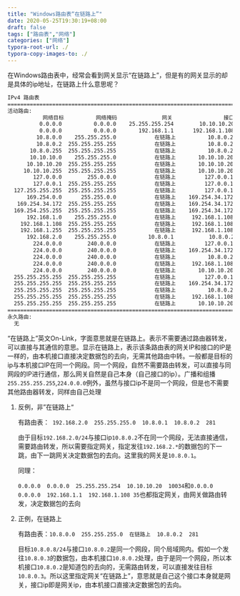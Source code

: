 ```yaml
---
title: "Windows路由表“在链路上”"
date: 2020-05-25T19:30:19+08:00
draft: false
tags: ["路由表","网络"]
categories: ["网络"]
typora-root-url: ./
typora-copy-images-to: ./
---
```


在Windows路由表中，经常会看到网关显示“在链路上”，但是有的网关显示的却是具体的ip地址，在链路上什么意思呢？

```cmd
IPv4 路由表
===========================================================================
活动路由:
           网络目标          网络掩码              网关                接口  跃点数
          0.0.0.0          0.0.0.0    25.255.255.254        10.10.10.20  10034
          0.0.0.0          0.0.0.0       192.168.1.1      192.168.1.108     35
         10.8.0.0    255.255.255.0            在链路上          10.8.0.2    281
         10.8.0.2  255.255.255.255            在链路上          10.8.0.2    281
       10.8.0.255  255.255.255.255            在链路上          10.8.0.2    281
       10.10.10.0    255.255.255.0            在链路上       10.10.10.20    291
      10.10.10.20  255.255.255.255            在链路上       10.10.10.20    291
     10.10.10.255  255.255.255.255            在链路上       10.10.10.20    291
        127.0.0.0        255.0.0.0            在链路上         127.0.0.1    331
        127.0.0.1  255.255.255.255            在链路上         127.0.0.1    331
  127.255.255.255  255.255.255.255            在链路上         127.0.0.1    331
      169.254.0.0      255.255.0.0            在链路上    169.254.34.172    281
   169.254.34.172  255.255.255.255            在链路上    169.254.34.172    281
  169.254.255.255  255.255.255.255            在链路上    169.254.34.172    281
      192.168.1.0    255.255.255.0            在链路上     192.168.1.108    291
    192.168.1.108  255.255.255.255            在链路上     192.168.1.108    291
    192.168.1.255  255.255.255.255            在链路上     192.168.1.108    291
      192.168.2.0    255.255.255.0          10.8.0.1           10.8.0.2    281
        224.0.0.0        240.0.0.0            在链路上         127.0.0.1    331
        224.0.0.0        240.0.0.0            在链路上    169.254.34.172    281
        224.0.0.0        240.0.0.0            在链路上          10.8.0.2    281
        224.0.0.0        240.0.0.0            在链路上     192.168.1.108    291
        224.0.0.0        240.0.0.0            在链路上       10.10.10.20    291
  255.255.255.255  255.255.255.255            在链路上         127.0.0.1    331
  255.255.255.255  255.255.255.255            在链路上    169.254.34.172    281
  255.255.255.255  255.255.255.255            在链路上          10.8.0.2    281
  255.255.255.255  255.255.255.255            在链路上     192.168.1.108    291
  255.255.255.255  255.255.255.255            在链路上       10.10.10.20    291
===========================================================================
永久路由:
  无
```

“在链路上”英文On-Link，字面意思就是在链路上。表示不需要通过路由器转发，可以直接与其通信的意思。显示在链路上，表示该条路由表的网关IP和接口的IP是一样的，由本机接口直接决定数据包的去向，无需其他路由中转。一般都是目标的ip与本机接口IP在同一个网段。同一个网段，自然不需要路由转发，可以直接与同网段的IP进行通信，那么网关自然是自己本身（自己接口的ip）。广播和组播`255.255.255.255`,`224.0.0.0`例外，虽然与接口ip不是同一个网段，但是也不需要其他路由器转发，同样由自己处理

1. 反例，非”在链路上“

   有路由表：` 192.168.2.0  255.255.255.0  10.8.0.1  10.8.0.2  281`

   由于目标`192.168.2.0/24`与接口ip`10.8.0.2`不在同一个网段，无法直接通信，需要路由转发，所以需要指定网关，指定发往`192.168.2.*`的数据包的下一跳，由下一跳网关决定数据包的去向。这里我的网关是`10.8.0.1`。

   同理：

   `0.0.0.0  0.0.0.0  25.255.255.254  10.10.10.20  10034`和`0.0.0.0  0.0.0.0  192.168.1.1  192.168.1.108 35`也都指定网关，由网关做路由转发，决定数据包的去向

2. 正例，在链路上

   有路由表：`10.8.0.0  255.255.255.0  在链路上  10.8.0.2  281`

   目标`10.8.0.8/24`与接口`10.8.0.2`是同一个网段，同个局域网内。假如一个发往`10.8.0.3`的数据包，由本机接口`10.8.0.2`处理，由于是同一个网段，所以本机接口`10.8.0.2`是知道包的去向的，无需路由转发，可以直接发往目标`10.8.0.3`。所以这里指定网关“在链路上”，意思就是自己这个接口本身就是网关，接口ip即是网关ip，由本机接口直接决定数据包的去向。

   